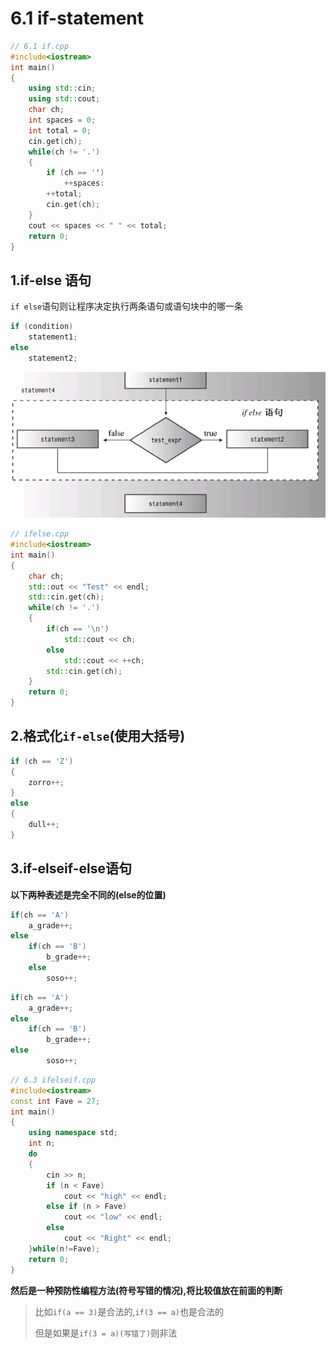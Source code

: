 # 6.1 if-statement

```cpp
// 6.1 if.cpp
#include<iostream>
int main()
{
    using std::cin;
    using std::cout;
    char ch;
    int spaces = 0;
    int total = 0;
    cin.get(ch);
    while(ch != '.')
    {
        if (ch == '')
            ++spaces:
        ++total;
        cin.get(ch);
    }
    cout << spaces << " " << total;
    return 0;
}
```

## 1.if-else 语句

`if else`语句则让程序决定执行两条语句或语句块中的哪一条

```cpp
if (condition)
    statement1;
else
    statement2;
```

![image-20250730110412156](./assets/image-20250730110412156.png)

```cpp
// ifelse.cpp
#include<iostream>
int main()
{
    char ch;
    std::out << "Test" << endl;
    std::cin.get(ch);
    while(ch != '.')
    {
        if(ch == '\n')
            std::cout << ch;
        else
            std::cout << ++ch;
        std::cin.get(ch);
    }
    return 0;
}
```

## 2.格式化`if-else`(使用大括号)

```cpp
if (ch == 'Z')
{
    zorro++;
}
else
{
    dull++;
}
```

## 3.if-elseif-else语句

**以下两种表述是完全不同的(else的位置)**

```cpp
if(ch == 'A')
    a_grade++;
else
    if(ch == 'B')
        b_grade++;
	else
        soso++;
```

```cpp
if(ch == 'A')
    a_grade++;
else
    if(ch == 'B')
        b_grade++;
else
        soso++;
```

```cpp
// 6.3 ifelseif.cpp
#include<iostream>
const int Fave = 27;
int main()
{
    using namespace std;
    int n;
    do
    {
        cin >> n;
        if (n < Fave)
            cout << "high" << endl;
        else if (n > Fave)
            cout << "low" << endl;
        else
            cout << "Right" << endl;
    }while(n!=Fave);
    return 0;
}
```

**然后是一种预防性编程方法(符号写错的情况),将比较值放在前面的判断**

>   比如`if(a == 3)`是合法的,`if(3 == a)`也是合法的
>
>   但是如果是`if(3 = a)(写错了)`则非法